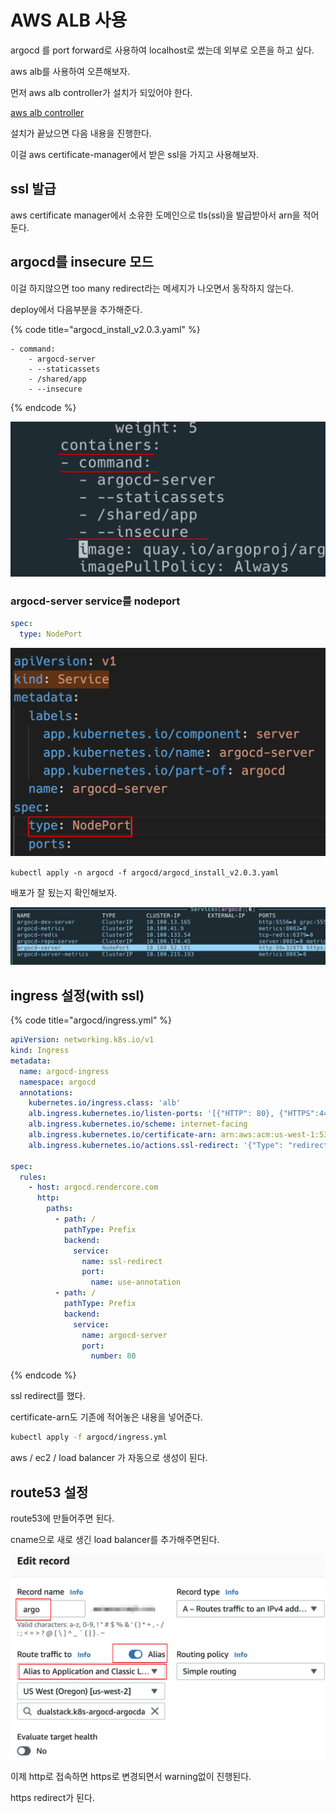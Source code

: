 # AWS ALB 사용

argocd 를 port forward로 사용하여 localhost로 썼는데 외부로 오픈을 하고 싶다.

aws alb를 사용하여 오픈해보자.

먼저 aws alb controller가 설치가 되있어야 한다.

[aws alb controller](../aws/eks/alb-controller.md)

설치가 끝났으면 다음 내용을 진행한다.

이걸 aws certificate-manager에서 받은 ssl을 가지고 사용해보자.

## ssl 발급

aws certificate manager에서 소유한 도메인으로 tls\(ssl\)을 발급받아서 arn을 적어둔다.

## argocd를 insecure 모드

이걸 하지않으면 too many redirect라는 메세지가 나오면서 동작하지 않는다.

deploy에서 다음부분을 추가해준다.

{% code title="argocd\_install\_v2.0.3.yaml" %}
```text
- command:
    - argocd-server
    - --staticassets
    - /shared/app
    - --insecure
```
{% endcode %}

![](../.gitbook/assets/argocd-aws-alb-01.png)

### argocd-server service를 nodeport

```yaml
spec:
  type: NodePort
```

![](../.gitbook/assets/2021-06-02-21-49-47.png)

`kubectl apply -n argocd -f argocd/argocd_install_v2.0.3.yaml`

배포가 잘 됬는지 확인해보자.

![](../.gitbook/assets/argocd-aws-alb-02.png)

## ingress 설정\(with ssl\)

{% code title="argocd/ingress.yml" %}
```yaml
apiVersion: networking.k8s.io/v1
kind: Ingress
metadata:
  name: argocd-ingress
  namespace: argocd
  annotations:
    kubernetes.io/ingress.class: 'alb'
    alb.ingress.kubernetes.io/listen-ports: '[{"HTTP": 80}, {"HTTPS":443}]'
    alb.ingress.kubernetes.io/scheme: internet-facing
    alb.ingress.kubernetes.io/certificate-arn: arn:aws:acm:us-west-1:530310289353:certificate/e3a71be4-7628-4758-b674-a45ed23eb4f1
    alb.ingress.kubernetes.io/actions.ssl-redirect: '{"Type": "redirect", "RedirectConfig": { "Protocol": "HTTPS", "Port": "443", "StatusCode": "HTTP_301"}}'

spec:
  rules:
    - host: argocd.rendercore.com
      http:
        paths:
          - path: /
            pathType: Prefix
            backend:
              service:
                name: ssl-redirect
                port:
                  name: use-annotation
          - path: /
            pathType: Prefix
            backend:
              service:
                name: argocd-server
                port:
                  number: 80
```
{% endcode %}

ssl redirect를 했다.

certificate-arn도 기존에 적어놓은 내용을 넣어준다.

```bash
kubectl apply -f argocd/ingress.yml
```

aws / ec2 / load balancer 가 자동으로 생성이 된다.

## route53 설정

route53에 만들어주면 된다.

cname으로 새로 생긴 load balancer를 추가해주면된다.

![](../.gitbook/assets/argocd-aws-alb-04.png)

이제 http로 접속하면 https로 변경되면서 warning없이 진행된다.

https redirect가 된다.

